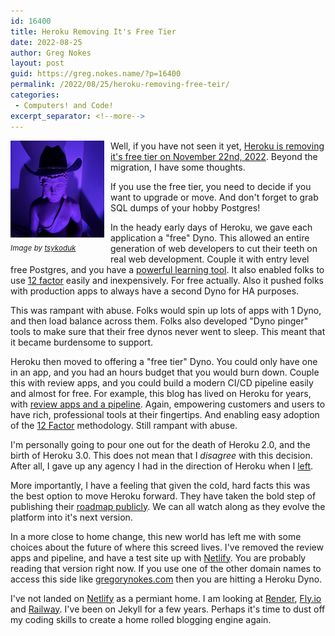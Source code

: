 ```yaml
---
id: 16400
title: Heroku Removing It's Free Tier
date: 2022-08-25
author: Greg Nokes
layout: post
guid: https://greg.nokes.name/?p=16400
permalink: /2022/08/25/heroku-removing-free-teir/
categories:
 - Computers! and Code!
excerpt_separator: <!--more-->
---
```


<div style="float: left; padding: 0 10px 10px 0;"><img src="/binaries/2022/08/buddha_bud.jpeg" width="150" alt="purple lit buddha with a black cowboy hat"><br />
<sub><i>Image by <a href="https://twitter.com/tsykoduk">tsykoduk</a></i></sub></div>

Well, if you have not seen it yet, [Heroku is removing it's free tier on November 22nd, 2022](https://blog.heroku.com/next-chapter). Beyond the migration, I have some thoughts. 

If you use the free tier, you need to decide if you want to upgrade or move. And don't forget to grab SQL dumps of your hobby Postgres!

<!--more-->

In the heady early days of Heroku, we gave each application a "free" Dyno. This allowed an entire generation of web developers to cut their teeth on real web development. Couple it with entry level free Postgres, and you have a [powerful learning tool](). It also enabled folks to use [12 factor](https://12factor.net) easily and inexpensively. For free actually. Also it pushed folks with production apps to always have a second Dyno for HA purposes.

This was rampant with abuse. Folks would spin up lots of apps with 1 Dyno, and then load balance across them. Folks also developed "Dyno pinger" tools to make sure that their free dynos never went to sleep. This meant that it became burdensome to support.

Heroku then moved to offering a "free tier" Dyno. You could only have one in an app, and you had an hours budget that you would burn down. Couple this with review apps, and you could build a modern CI/CD pipeline easily and almost for free. For example, this blog has lived on Heroku for years, with [review apps and a pipeline](https://greg.nokes.name/2018/02/26/how-i-do-it/). Again, empowering customers and users to have rich, professional tools at their fingertips. And enabling easy adoption of the [12 Factor](https://12factor.net) methodology. Still rampant with abuse.

I'm personally going to pour one out for the death of Heroku 2.0, and the birth of Heroku 3.0. This does not mean that I *disagree* with this decision. After all, I gave up any agency I had in the direction of Heroku when I [left](https://greg.nokes.name/2022/06/14/a-decade-at-heroku/). 

More importantly, I have a feeling that given the cold, hard facts this was the best option to move Heroku forward. They have taken the bold step of publishing their [roadmap publicly](https://github.com/heroku/roadmap). We can all watch along as they evolve the platform into it's next version.

In a more close to home change, this new world has left me with some choices about the future of where this screed lives. I've removed the review apps and pipeline, and have a test site up with [Netlify](https://www.netlify.com). You are probably reading that version right now. If you use one of the other domain names to access this side like [gregorynokes.com](https://gregorynokes.com/) then you are hitting a Heroku Dyno.

I've not landed on [Netlify](https://www.netlify.com) as a permiant home. I am looking at [Render](https://render.com), [Fly.io](https://fly.io) and [Railway](https://railway.app). I've been on Jekyll for a few years. Perhaps it's time to dust off my coding skills to create a home rolled blogging engine again.

